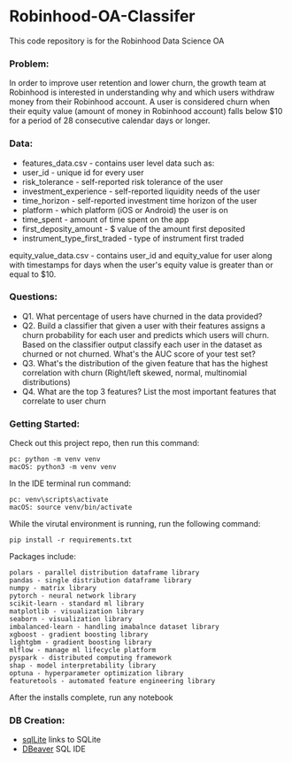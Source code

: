# Robinhood-OA-Classifer
This code repository is for the Robinhood Data Science OA

### Problem:

In order to improve user retention and lower churn, the growth team at Robinhood is interested in understanding why and which users withdraw money from their Robinhood account.  A user is considered churn when their equity value (amount of money in Robinhood account) falls below $10 for a period of 28 consecutive calendar days or longer.

### Data:

- features_data.csv - contains user level data such as:
- user_id - unique id for every user
- risk_tolerance - self-reported risk tolerance of the user
- investment_experience - self-reported liquidity needs of the user
- time_horizon - self-reported investment time horizon of the user
- platform - which platform (iOS or Android) the user is on
- time_spent - amount of time spent on the app
- first_deposity_amount - $ value of the amount first deposited
- instrument_type_first_traded - type of instrument first traded


equity_value_data.csv - contains user_id and equity_value for user along with timestamps for days when the user's equity value is greater than or equal to $10.

### Questions:

* Q1. What percentage of users have churned in the data provided?
* Q2. Build a classifier that given a user with their features assigns a churn probability for each user and predicts which users will churn. Based on the classifier output classify each user in the dataset as churned or not churned. What's the AUC score of your test set?
* Q3. What's the distribution of the given feature that has the highest correlation with churn (Right/left skewed, normal, multinomial distributions)
* Q4. What are the top 3 features? List the most important features that correlate to user churn

### Getting Started:
Check out this project repo, then run this command:
```
pc: python -m venv venv
macOS: python3 -m venv venv
```
In the IDE terminal run command:
```
pc: venv\scripts\activate
macOS: source venv/bin/activate
```
While the virutal environment is running, run the following command:
```
pip install -r requirements.txt
```
 Packages include:
```
polars - parallel distribution dataframe library
pandas - single distribution dataframe library
numpy - matrix library
pytorch - neural network library
scikit-learn - standard ml library
matplotlib - visualization library
seaborn - visualization library
imbalanced-learn - handling imabalnce dataset library
xgboost - gradient boosting library
lightgbm - gradient boosting library
mlflow - manage ml lifecycle platform
pyspark - distributed computing framework
shap - model interpretability library
optuna - hyperparameter optimization library
featuretools - automated feature engineering library
```
After the installs complete, run any notebook

### DB Creation:
* [sqlLite](https://www.sqlite.org/download.html) links to SQLite
* [DBeaver](https://dbeaver.io/) SQL IDE